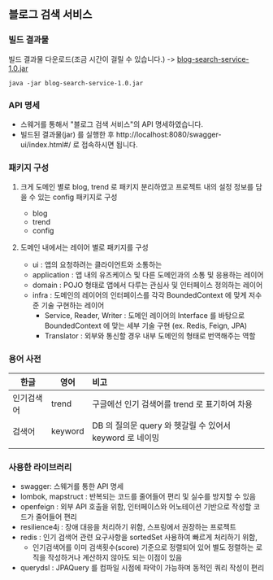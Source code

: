 ## 블로그 검색 서비스

### 빌드 결과물

빌드 결과물 다운로드(조금 시간이 걸릴 수 있습니다.) -> [blog-search-service-1.0.jar](https://drive.google.com/file/d/1unbz84AnrODWq-K3RCyjRzG1fE13ypn6/view?usp=sharing)

```Shell
java -jar blog-search-service-1.0.jar 
```

### API 명세

- 스웨거를 통해서 "블로그 검색 서비스"의 API 명세하였습니다.
- 빌드된 결과물(jar) 를 실행한 후 http://localhost:8080/swagger-ui/index.html#/ 로 접속하시면 됩니다.

### 패키지 구성

1. 크게 도메인 별로 blog, trend 로 패키지 분리하였고 프로젝트 내의 설정 정보를 담을 수 있는 config 패키지로 구성
   - blog
   - trend
   - config

2. 도메인 내에서는 레이어 별로 패키지를 구성
   - ui : 앱의 요청하려는 클라이언트와 소통하는 
   - application : 앱 내의 유즈케이스 및 다른 도메인과의 소통 및 응용하는 레이어
   - domain : POJO 형태로 앱에서 다루는 관심사 및 인터페이스 정의하는 레이어
   - infra : 도메인의 레이어의 인터페이스를 각각 BoundedContext 에 맞게 저수준 기술 구현하는 레이어
      - Service, Reader, Writer : 도메인 레이어의 Interface 를 바탕으로 BoundedContext 에 맞는 세부 기술 구현 (ex. Redis, Feign, JPA)  
      - Translator : 외부와 통신할 경우 내부 도메인의 형태로 번역해주는 역할

### 용어 사전

| 한글    | 영어      | 비고                                       |
|-------|---------|:-----------------------------------------|
| 인기검색어 | trend   | 구글에선 인기 검색어를 trend 로 표기하여 차용             |
| 검색어   | keyword | DB 의 질의문 query 와 헷갈릴 수 있어서 keyword 로 네이밍 |
|       |         |                                          |

### 사용한 라이브러리

- swagger: 스웨거를 통한 API 명세
- lombok, mapstruct : 반복되는 코드를 줄어들어 편리 및 실수를 방지할 수 있음
- openfeign : 외부 API 호출을 위함, 인터페이스와 어노테이션 기반으로 작성할 코드가 줄어들어 편리
- resilience4j : 장애 대응을 처리하기 위함, 스프링에서 권장하는 프로젝트
- redis : 인기 검색어 관련 요구사항을 sortedSet 사용하여 빠르게 처리하기 위함,
   - 인기검색어를 이미 검색횟수(score) 기준으로 정렬되어 있어 별도 정렬하는 로직을 작성하거나 계산하지 않아도 되는 이점이 있음
- querydsl : JPAQuery 를 컴파일 시점에 파악이 가능하며 동적인 쿼리 작성이 편리

